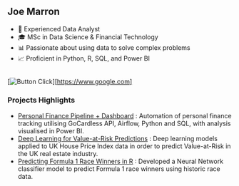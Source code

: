 ## Joe Marron
- 💼 Experienced Data Analyst
- 🎓 MSc in Data Science & Financial Technology
- 📊 Passionate about using data to solve complex problems
- 📈 Proficient in Python, R, SQL, and Power BI

##
[![Button Click]][https://www.google.com]
### Projects Highlights

- [Personal Finance Pipeline + Dashboard](https://github.com/joemarron/personal-finance-pipeline) : Automation of personal finance tracking utilising GoCardless API, Airflow, Python and SQL, with analysis visualised in Power BI. 
- [Deep Learning for Value-at-Risk Predictions](https://github.com/joemarron/real-estate-risk-forecasting) : Deep learning models applied to UK House Price Index data in order to predict Value-at-Risk in the UK real estate industry.
- [Predicting Formula 1 Race Winners in R](https://github.com/joemarron/formula-1-machine-learning) : Developed a Neural Network classifier model to predict Formula 1 race winners using historic race data.

[Button Click]: https://img.shields.io/badge/Click_Me!-37a779?style=for-the-badge
